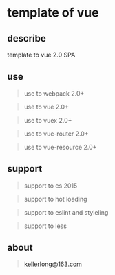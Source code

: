 template of vue
====================

describe
--------------------
template to vue 2.0 SPA

use
--------------------

> use to webpack 2.0+

> use to vue 2.0+

> use to vuex 2.0+

> use to vue-router 2.0+

> use to vue-resource 2.0+

support
-------------------

> support to es 2015

> support to hot loading

> support to eslint and styleling

> support to less

about
-------------------

> kellerlong@163.com
